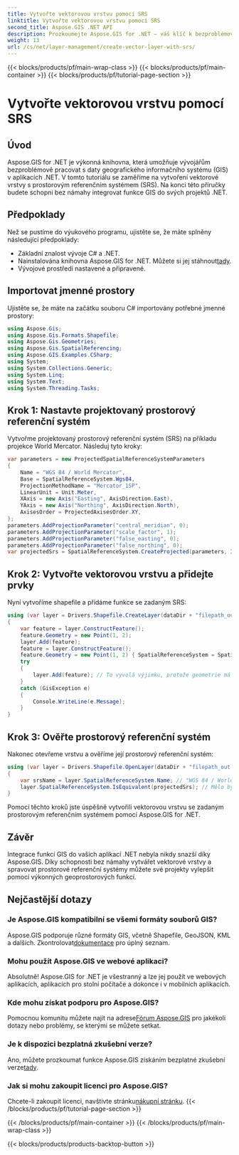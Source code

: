 ```yaml
---
title: Vytvořte vektorovou vrstvu pomocí SRS
linktitle: Vytvořte vektorovou vrstvu pomocí SRS
second_title: Aspose.GIS .NET API
description: Prozkoumejte Aspose.GIS for .NET – váš klíč k bezproblémové integraci GIS. Vytvářejte vektorové vrstvy bez námahy pomocí specifikovaných prostorových referenčních systémů. Stáhnout teď!
weight: 13
url: /cs/net/layer-management/create-vector-layer-with-srs/
---
```


{{< blocks/products/pf/main-wrap-class >}}
{{< blocks/products/pf/main-container >}}
{{< blocks/products/pf/tutorial-page-section >}}

# Vytvořte vektorovou vrstvu pomocí SRS

## Úvod
Aspose.GIS for .NET je výkonná knihovna, která umožňuje vývojářům bezproblémově pracovat s daty geografického informačního systému (GIS) v aplikacích .NET. V tomto tutoriálu se zaměříme na vytvoření vektorové vrstvy s prostorovým referenčním systémem (SRS). Na konci této příručky budete schopni bez námahy integrovat funkce GIS do svých projektů .NET.
## Předpoklady
Než se pustíme do výukového programu, ujistěte se, že máte splněny následující předpoklady:
- Základní znalost vývoje C# a .NET.
-  Nainstalována knihovna Aspose.GIS for .NET. Můžete si jej stáhnout[tady](https://releases.aspose.com/gis/net/).
- Vývojové prostředí nastavené a připravené.
## Importovat jmenné prostory
Ujistěte se, že máte na začátku souboru C# importovány potřebné jmenné prostory:
```csharp
using Aspose.Gis;
using Aspose.Gis.Formats.Shapefile;
using Aspose.Gis.Geometries;
using Aspose.Gis.SpatialReferencing;
using Aspose.GIS.Examples.CSharp;
using System;
using System.Collections.Generic;
using System.Linq;
using System.Text;
using System.Threading.Tasks;
```
## Krok 1: Nastavte projektovaný prostorový referenční systém
Vytvořme projektovaný prostorový referenční systém (SRS) na příkladu projekce World Mercator. Následuj tyto kroky:
```csharp
var parameters = new ProjectedSpatialReferenceSystemParameters
{
    Name = "WGS 84 / World Mercator",
    Base = SpatialReferenceSystem.Wgs84,
    ProjectionMethodName = "Mercator_1SP",
    LinearUnit = Unit.Meter,
    XAxis = new Axis("Easting", AxisDirection.East),
    YAxis = new Axis("Northing", AxisDirection.North),
    AxisesOrder = ProjectedAxisesOrder.XY,
};
parameters.AddProjectionParameter("central_meridian", 0);
parameters.AddProjectionParameter("scale_factor", 1);
parameters.AddProjectionParameter("false_easting", 0);
parameters.AddProjectionParameter("false_northing", 0);
var projectedSrs = SpatialReferenceSystem.CreateProjected(parameters, Identifier.Epsg(3395));
```
## Krok 2: Vytvořte vektorovou vrstvu a přidejte prvky
Nyní vytvoříme shapefile a přidáme funkce se zadaným SRS:
```csharp
using (var layer = Drivers.Shapefile.CreateLayer(dataDir + "filepath_out.shp", new ShapefileOptions(), projectedSrs))
{
    var feature = layer.ConstructFeature();
    feature.Geometry = new Point(1, 2);
    layer.Add(feature);
    feature = layer.ConstructFeature();
    feature.Geometry = new Point(1, 2) { SpatialReferenceSystem = SpatialReferenceSystem.Nad83 };
    try
    {
        layer.Add(feature); // To vyvolá výjimku, protože geometrie má jiný SRS
    }
    catch (GisException e)
    {
        Console.WriteLine(e.Message);
    }
}
```
## Krok 3: Ověřte prostorový referenční systém
Nakonec otevřeme vrstvu a ověříme její prostorový referenční systém:
```csharp
using (var layer = Drivers.Shapefile.OpenLayer(dataDir + "filepath_out.shp"))
{
    var srsName = layer.SpatialReferenceSystem.Name; // "WGS 84 / World Mercator"
    layer.SpatialReferenceSystem.IsEquivalent(projectedSrs); // Mělo by se vrátit true
}
```
Pomocí těchto kroků jste úspěšně vytvořili vektorovou vrstvu se zadaným prostorovým referenčním systémem pomocí Aspose.GIS for .NET.
## Závěr
Integrace funkcí GIS do vašich aplikací .NET nebyla nikdy snazší díky Aspose.GIS. Díky schopnosti bez námahy vytvářet vektorové vrstvy a spravovat prostorové referenční systémy můžete své projekty vylepšit pomocí výkonných geoprostorových funkcí.
## Nejčastější dotazy
### Je Aspose.GIS kompatibilní se všemi formáty souborů GIS?
 Aspose.GIS podporuje různé formáty GIS, včetně Shapefile, GeoJSON, KML a dalších. Zkontrolovat[dokumentace](https://reference.aspose.com/gis/net/) pro úplný seznam.
### Mohu použít Aspose.GIS ve webové aplikaci?
Absolutně! Aspose.GIS for .NET je všestranný a lze jej použít ve webových aplikacích, aplikacích pro stolní počítače a dokonce i v mobilních aplikacích.
### Kde mohu získat podporu pro Aspose.GIS?
 Pomocnou komunitu můžete najít na adrese[Fórum Aspose.GIS](https://forum.aspose.com/c/gis/33) pro jakékoli dotazy nebo problémy, se kterými se můžete setkat.
### Je k dispozici bezplatná zkušební verze?
 Ano, můžete prozkoumat funkce Aspose.GIS získáním bezplatné zkušební verze[tady](https://releases.aspose.com/).
### Jak si mohu zakoupit licenci pro Aspose.GIS?
 Chcete-li zakoupit licenci, navštivte stránku[nákupní stránku](https://purchase.aspose.com/buy).
{{< /blocks/products/pf/tutorial-page-section >}}

{{< /blocks/products/pf/main-container >}}
{{< /blocks/products/pf/main-wrap-class >}}

{{< blocks/products/products-backtop-button >}}
